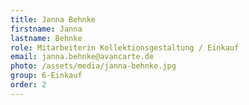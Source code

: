 ```yaml
---
title: Janna Behnke
firstname: Janna
lastname: Behnke
role: Mitarbeiterin Kollektionsgestaltung / Einkauf
email: janna.behnke@avancarte.de
photo: /assets/media/janna-behnke.jpg
group: 6-Einkauf
order: 2
---
```

